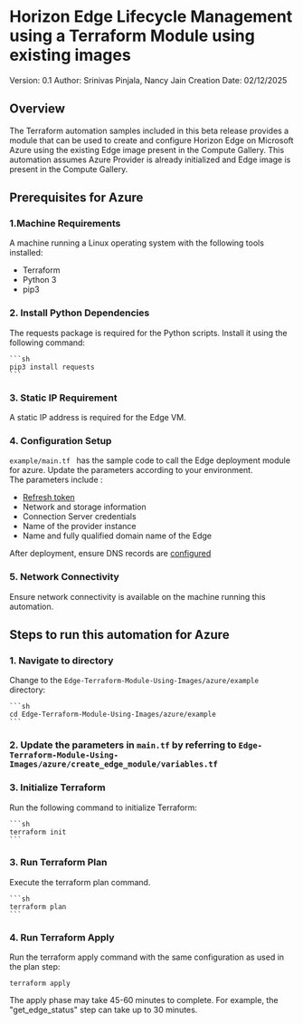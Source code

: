 # Horizon Edge Lifecycle Management using a Terraform Module using existing images

Version:        0.1
Author:         Srinivas Pinjala, Nancy Jain 
Creation Date:  02/12/2025

## Overview

<!-- Summary Start -->
The Terraform automation samples included in this beta release provides a module that can be used to create and configure Horizon Edge on Microsoft Azure using the existing Edge image present in the Compute Gallery.
This automation assumes Azure Provider is already initialized and Edge image is present in the Compute Gallery. 
<!-- Summary End -->

## Prerequisites for Azure

### 1.Machine Requirements

A machine running a Linux operating system with the following tools installed:

* Terraform
* Python 3
* pip3

### 2. Install Python Dependencies
The requests package is required for the Python scripts. Install it using the following command:

    ```sh
    pip3 install requests
    ```
    
### 3. Static IP Requirement

A static IP address is required for the Edge VM.

### 4. Configuration Setup

`example/main.tf ` has the sample code to call the Edge deployment module for azure. Update the parameters according to your environment.  
The parameters include :

* [Refresh token](https://developer.omnissa.com/horizon-apis/horizon-cloud-nextgen/)
* Network and storage information
* Connection Server credentials
* Name of the provider instance 
* Name and fully qualified domain name of the Edge

After deployment, ensure DNS records are [configured](https://docs.omnissa.com/bundle/HorizonCloudServicesUsingNextGenGuide/page/ConfigureRequiredDNSRecordsAfterDeployingHorizonEdgeGatewayandUnifiedAccessGateway.html)

### 5. Network Connectivity

Ensure network connectivity is available on the machine running this automation.

## Steps to run this automation for Azure

### 1. Navigate to directory

Change to the `Edge-Terraform-Module-Using-Images/azure/example` directory:

    ```sh
    cd Edge-Terraform-Module-Using-Images/azure/example
    ```

### 2. Update the parameters in `main.tf` by referring to `Edge-Terraform-Module-Using-Images/azure/create_edge_module/variables.tf`

    
### 3. Initialize Terraform 

Run the following command to initialize Terraform:
    
    ```sh
    terraform init 
    ```

### 3. Run Terraform Plan

Execute the terraform plan command. 

    ```sh
    terraform plan
    ```

### 4. Run Terraform Apply

Run the terraform apply command with the same configuration as used in the plan step:
 
    terraform apply 

The apply phase may take 45-60 minutes to complete. For example, the "get_edge_status" step can take up to 30 minutes.
